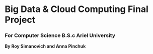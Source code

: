 # Big Data & Cloud Computing Final Project
### For Computer Science B.S.c Ariel University
**By Roy Simanovich and Anna Pinchuk**
